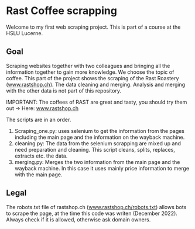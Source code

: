 # Rast Coffee scrapping

Welcome to my first web scraping project. This is part of a course at the HSLU Lucerne. 

## Goal

Scraping websites together with two colleagues and bringing all the information together to gain more knowledge.
We choose the topic of coffee. 
This part of the project shows the scraping of the Rast Roastery (www.rastshop.ch). The data cleaning and merging.
Analysis and merging with the other data is not part of this repository.

IMPORTANT: The coffees of RAST are great and tasty, you should try them out -> Here: www.rastshop.ch 

The scripts are in an order.

1. Scraping_one.py: uses selenium to get the information from the pages including the main page and the information on the wayback machine.
2. cleaning.py: The data from the selenium scrapping are mixed up and need preparation and cleaning. This script cleans, splits, replaces, extracts etc. the data.
3. merging.py: Merges the two information from the main page and the wayback machine. In this case it uses mainly price information to merge with the main page.

## Legal
The robots.txt file of rastshop.ch (www.rastshop.ch/robots.txt) allows bots to scrape the page, 
at the time this code was writen (December 2022). 
Always check if it is allowed, otherwise ask domain owners.